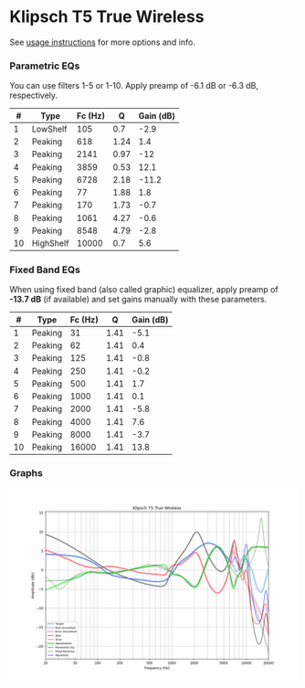 # Klipsch T5 True Wireless
See [usage instructions](https://github.com/jaakkopasanen/AutoEq#usage) for more options and info.

### Parametric EQs
You can use filters 1-5 or 1-10. Apply preamp of -6.1 dB or -6.3 dB, respectively.

|   # | Type      |   Fc (Hz) |    Q |   Gain (dB) |
|-----|-----------|-----------|------|-------------|
|   1 | LowShelf  |       105 | 0.7  |        -2.9 |
|   2 | Peaking   |       618 | 1.24 |         1.4 |
|   3 | Peaking   |      2141 | 0.97 |       -12   |
|   4 | Peaking   |      3859 | 0.53 |        12.1 |
|   5 | Peaking   |      6728 | 2.18 |       -11.2 |
|   6 | Peaking   |        77 | 1.88 |         1.8 |
|   7 | Peaking   |       170 | 1.73 |        -0.7 |
|   8 | Peaking   |      1061 | 4.27 |        -0.6 |
|   9 | Peaking   |      8548 | 4.79 |        -2.8 |
|  10 | HighShelf |     10000 | 0.7  |         5.6 |

### Fixed Band EQs
When using fixed band (also called graphic) equalizer, apply preamp of **-13.7 dB** (if available) and set gains manually with these parameters.

|   # | Type    |   Fc (Hz) |    Q |   Gain (dB) |
|-----|---------|-----------|------|-------------|
|   1 | Peaking |        31 | 1.41 |        -5.1 |
|   2 | Peaking |        62 | 1.41 |         0.4 |
|   3 | Peaking |       125 | 1.41 |        -0.8 |
|   4 | Peaking |       250 | 1.41 |        -0.2 |
|   5 | Peaking |       500 | 1.41 |         1.7 |
|   6 | Peaking |      1000 | 1.41 |         0.1 |
|   7 | Peaking |      2000 | 1.41 |        -5.8 |
|   8 | Peaking |      4000 | 1.41 |         7.6 |
|   9 | Peaking |      8000 | 1.41 |        -3.7 |
|  10 | Peaking |     16000 | 1.41 |        13.8 |

### Graphs
![](./Klipsch%20T5%20True%20Wireless.png)
